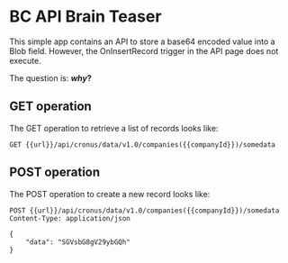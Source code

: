 # BC API Brain Teaser

This simple app contains an API to store a base64 encoded value into a Blob field.
However, the OnInsertRecord trigger in the API page does not execute.

The question is: **_why_?**

## GET operation

The GET operation to retrieve a list of records looks like:

`GET {{url}}/api/cronus/data/v1.0/companies({{companyId}})/somedata`

## POST operation

The POST operation to create a new record looks like:

```
POST {{url}}/api/cronus/data/v1.0/companies({{companyId}})/somedata
Content-Type: application/json

{
    "data": "SGVsbG8gV29ybGQh"
}
```
